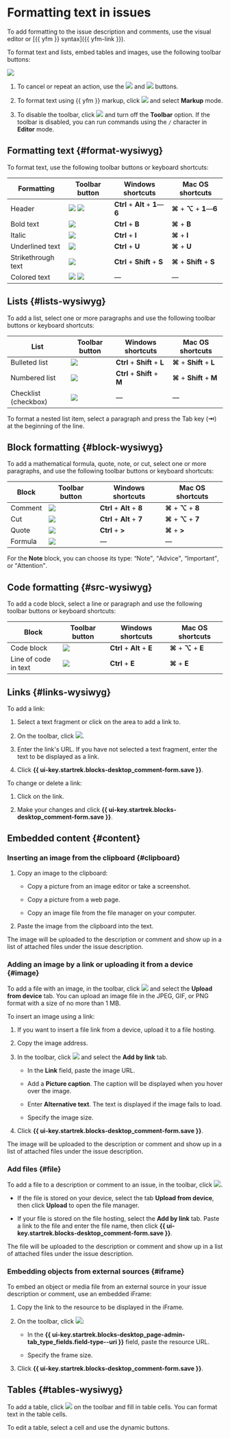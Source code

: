 # Formatting text in issues

To add formatting to the issue description and comments, use the visual editor or [{{ yfm }} syntax]({{ yfm-link }}).

To format text and lists, embed tables and images, use the following toolbar buttons:

![](../../_assets/tracker/text-edit/toolbar.png)

1. To cancel or repeat an action, use the ![](../../_assets/tracker/text-edit/undo.svg) and ![](../../_assets/tracker/text-edit/redo.svg) buttons.

1. To format text using {{ yfm }} markup, click ![](../../_assets/tracker/text-edit/set.svg) and select **Markup** mode.

1. To disable the toolbar, click ![](../../_assets/tracker/text-edit/set.svg) and turn off the **Toolbar** option. If the toolbar is disabled, you can run commands using the `/` character in **Editor** mode.

## Formatting text {#format-wysiwyg}

To format text, use the following toolbar buttons or keyboard shortcuts:

| Formatting | Toolbar button | Windows shortcuts | Mac OS shortcuts |
--- | --- | --- | ---
| Header | ![](../../_assets/tracker/text-edit/header.svg) ![](../../_assets/tracker/text-edit/show.svg) | **Ctrl** + **Alt** + **1**—**6** | **⌘** + **⌥** + **1**—**6** |
| Bold text | ![](../../_assets/tracker/text-edit/bold.svg) | **Ctrl** + **B** | **⌘** + **B** |
| Italic | ![](../../_assets/tracker/text-edit/italic.svg) | **Ctrl** + **I** | **⌘** + **I** |
| Underlined text | ![](../../_assets/tracker/text-edit/underline.svg) | **Ctrl** + **U** | **⌘** + **U** |
| Strikethrough text | ![](../../_assets/tracker/text-edit/strikethrough.svg) | **Ctrl** + **Shift** + **S** | **⌘** + **Shift** + **S** |
| Colored text | ![](../../_assets/tracker/text-edit/color.svg) ![](../../_assets/tracker/text-edit/show.svg) | — | — |

## Lists {#lists-wysiwyg}

To add a list, select one or more paragraphs and use the following toolbar buttons or keyboard shortcuts:

| List | Toolbar button | Windows shortcuts | Mac OS shortcuts |
--- | --- | --- | ---
| Bulleted list | ![](../../_assets/tracker/text-edit/ul.svg) | **Ctrl** + **Shift** + **L** | **⌘** + **Shift** + **L** |
| Numbered list | ![](../../_assets/tracker/text-edit/ol.svg) | **Ctrl** + **Shift** + **M** | **⌘** + **Shift** + **M** |
| Checklist (checkbox) | ![](../../_assets/tracker/text-edit/checkbox.svg) | — | — |

To format a nested list item, select a paragraph and press the Tab key (**⇥**) at the beginning of the line.

## Block formatting {#block-wysiwyg}

To add a mathematical formula, quote, note, or cut, select one or more paragraphs, and use the following toolbar buttons or keyboard shortcuts:

| Block | Toolbar button | Windows shortcuts | Mac OS shortcuts |
--- | --- | --- | ---
| Comment | ![](../../_assets/tracker/text-edit/note.svg) | **Ctrl** + **Alt** + **8** | **⌘** + **⌥** + **8** |
| Cut | ![](../../_assets/tracker/text-edit/cut.svg) | **Ctrl** + **Alt** + **7** | **⌘** + **⌥** + **7** |
| Quote | ![](../../_assets/tracker/text-edit/quote.svg) | **Ctrl** + **>** | **⌘** + **>** |
| Formula | ![](../../_assets/tracker/text-edit/formula.svg) | — | — |

For the **Note** block, you can choose its type: <q>Note</q>, <q>Advice</q>, <q>Important</q>, or <q>Attention</q>.

## Code formatting {#src-wysiwyg}

To add a code block, select a line or paragraph and use the following toolbar buttons or keyboard shortcuts:

| Block | Toolbar button | Windows shortcuts | Mac OS shortcuts |
--- | --- | --- | ---
| Code block | ![](../../_assets/tracker/text-edit/code-block.svg) | **Ctrl** + **Alt** + **E** | **⌘** + **⌥** + **E** |
| Line of code in text | ![](../../_assets/tracker/text-edit/inline-code.svg) | **Ctrl** + **E** | **⌘** + **E** |

## Links {#links-wysiwyg}

To add a link:

1. Select a text fragment or click on the area to add a link to.

1. On the toolbar, click ![](../../_assets/tracker/text-edit/link.svg).

1. Enter the link's URL. If you have not selected a text fragment, enter the text to be displayed as a link.

1. Click **{{ ui-key.startrek.blocks-desktop_comment-form.save }}**.

To change or delete a link:

1. Click on the link.

1. Make your changes and click **{{ ui-key.startrek.blocks-desktop_comment-form.save }}**.

## Embedded content {#content}

### Inserting an image from the clipboard {#clipboard}

1. Copy an image to the clipboard:

   * Copy a picture from an image editor or take a screenshot.

   * Copy a picture from a web page.

   * Copy an image file from the file manager on your computer.

1. Paste the image from the clipboard into the text.

The image will be uploaded to the description or comment and show up in a list of attached files under the issue description.

### Adding an image by a link or uploading it from a device {#image}

To add a file with an image, in the toolbar, click ![](../../_assets/tracker/text-edit/image.svg) and select the **Upload from device** tab. You can upload an image file in the JPEG, GIF, or PNG format with a size of no more than 1 MB.

To insert an image using a link:
1. If you want to insert a file link from a device, upload it to a file hosting.

1. Copy the image address.

1. In the toolbar, click ![](../../_assets/tracker/text-edit/image.svg) and select the **Add by link** tab.

   * In the **Link** field, paste the image URL.

   * Add a **Picture caption**. The caption will be displayed when you hover over the image.

   * Enter **Alternative text**. The text is displayed if the image fails to load.

   * Specify the image size.

1. Click **{{ ui-key.startrek.blocks-desktop_comment-form.save }}**.

The image will be uploaded to the description or comment and show up in a list of attached files under the issue description.

### Add files {#file}

To add a file to a description or comment to an issue, in the toolbar, click ![](../../_assets/tracker/svg/icon-file.svg).

* If the file is stored on your device, select the tab **Upload from device**, then click **Upload** to open the file manager.

* If your file is stored on the file hosting, select the **Add by link** tab. Paste a link to the file and enter the file name, then click **{{ ui-key.startrek.blocks-desktop_comment-form.save }}**.

The file will be uploaded to the description or comment and show up in a list of attached files under the issue description.

### Embedding objects from external sources {#iframe}

To embed an object or media file from an external source in your issue description or comment, use an embedded iFrame:

1. Copy the link to the resource to be displayed in the iFrame.

1. On the toolbar, click ![](../../_assets/tracker/text-edit/iframe.svg):

   * In the **{{ ui-key.startrek.blocks-desktop_page-admin-tab_type_fields.field-type--uri }}** field, paste the resource URL.

   * Specify the frame size.

1. Click **{{ ui-key.startrek.blocks-desktop_comment-form.save }}**.

## Tables {#tables-wysiwyg}

To add a table, click ![](../../_assets/tracker/text-edit/table.svg) on the toolbar and fill in table cells. You can format text in the table cells.

To edit a table, select a cell and use the dynamic buttons.

